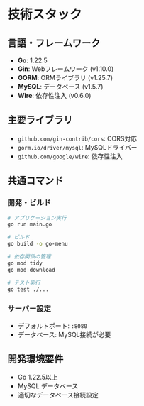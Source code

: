 # 技術スタック

## 言語・フレームワーク
- **Go**: 1.22.5
- **Gin**: Webフレームワーク (v1.10.0)
- **GORM**: ORMライブラリ (v1.25.7)
- **MySQL**: データベース (v1.5.7)
- **Wire**: 依存性注入 (v0.6.0)

## 主要ライブラリ
- `github.com/gin-contrib/cors`: CORS対応
- `gorm.io/driver/mysql`: MySQLドライバー
- `github.com/google/wire`: 依存性注入

## 共通コマンド

### 開発・ビルド
```bash
# アプリケーション実行
go run main.go

# ビルド
go build -o go-menu

# 依存関係の管理
go mod tidy
go mod download

# テスト実行
go test ./...
```

### サーバー設定
- デフォルトポート: `:8080`
- データベース: MySQL接続が必要

## 開発環境要件
- Go 1.22.5以上
- MySQL データベース
- 適切なデータベース接続設定